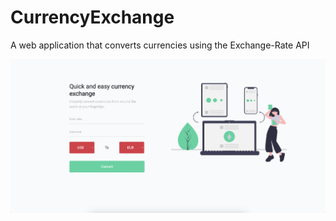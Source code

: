 # CurrencyExchange

A web application that converts currencies using the Exchange-Rate API

![Screenshot](screenshots/home1.png)
